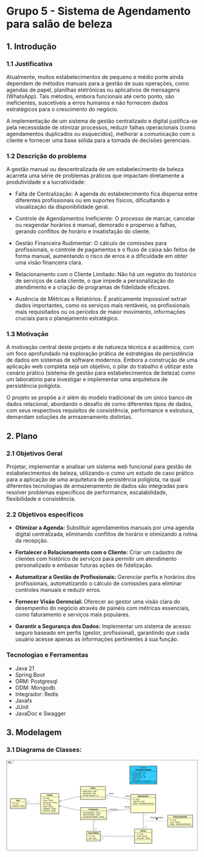 # Grupo 5 - Sistema de Agendamento para salão de beleza

## 1. Introdução

### 1.1 Justificativa

Atualmente, muitos estabelecimentos de pequeno e médio porte ainda dependem de métodos manuais para a gestão de suas operações, como agendas de papel, planilhas eletrônicas ou aplicativos de mensagens (WhatsApp). Tais métodos, embora funcionais até certo ponto, são ineficientes, suscetíveis a erros humanos e não fornecem dados estratégicos para o crescimento do negócio.

A implementação de um sistema de gestão centralizado e digital justifica-se pela necessidade de otimizar processos, reduzir falhas operacionais (como agendamentos duplicados ou esquecidos), melhorar a comunicação com o cliente e fornecer uma base sólida para a tomada de decisões gerenciais.

### 1.2 Descrição do problema

A gestão manual ou descentralizada de um estabelecimento de beleza acarreta uma série de problemas práticos que impactam diretamente a produtividade e a lucratividade:

- Falta de Centralização: A agenda do estabelecimento fica dispersa entre diferentes profissionais ou em suportes físicos, dificultando a visualização da disponibilidade geral.

- Controle de Agendamentos Ineficiente: O processo de marcar, cancelar ou reagendar horários é manual, demorado e propenso a falhas, gerando conflitos de horário e insatisfação do cliente.

- Gestão Financeira Rudimentar: O cálculo de comissões para profissionais, o controle de pagamentos e o fluxo de caixa são feitos de forma manual, aumentando o risco de erros e a dificuldade em obter uma visão financeira clara.

- Relacionamento com o Cliente Limitado: Não há um registro do histórico de serviços de cada cliente, o que impede a personalização do atendimento e a criação de programas de fidelidade eficazes.

- Ausência de Métricas e Relatórios: É praticamente impossível extrair dados importantes, como os serviços mais rentáveis, os profissionais mais requisitados ou os períodos de maior movimento, informações cruciais para o planejamento estratégico.

### 1.3 Motivação

A motivação central deste projeto é de natureza técnica e acadêmica, com um foco aprofundado na exploração prática de estratégias de persistência de dados em sistemas de software modernos. Embora a construção de uma aplicação web completa seja um objetivo, o pilar do trabalho é utilizar este cenário prático (sistema de gestão para estabelecimentos de beleza) como um laboratório para investigar e implementar uma arquitetura de persistência poliglota.

O projeto se propõe a ir além do modelo tradicional de um único banco de dados relacional, abordando o desafio de como diferentes tipos de dados, com seus respectivos requisitos de consistência, performance e estrutura, demandam soluções de armazenamento distintas.

## 2. Plano

### 2.1 Objetivos Geral

Projetar, implementar e analisar um sistema web funcional para gestão de estabelecimentos de beleza, utilizando-o como um estudo de caso prático para a aplicação de uma arquitetura de persistência poliglota, na qual diferentes tecnologias de armazenamento de dados são integradas para resolver problemas específicos de performance, escalabilidade, flexibilidade e consistência.

### 2.2 Objetivos especificos

- **Otimizar a Agenda:**
  Substituir agendamentos manuais por uma agenda digital centralizada, eliminando conflitos de horário e otimizando a rotina da recepção.

- **Fortalecer o Relacionamento com o Cliente:**
  Criar um cadastro de clientes com histórico de serviços para permitir um atendimento personalizado e embasar futuras ações de fidelização.

- **Automatizar a Gestão de Profissionais:**
  Gerenciar perfis e horários dos profissionais, automatizando o cálculo de comissões para eliminar controles manuais e reduzir erros.

- **Fornecer Visão Gerencial:**
  Oferecer ao gestor uma visão clara do desempenho do negócio através de painéis com métricas essenciais, como faturamento e serviços mais populares.

- **Garantir a Segurança dos Dados:**
  Implementar um sistema de acesso seguro baseado em perfis (gestor, profissional), garantindo que cada usuário acesse apenas as informações pertinentes à sua função.

### Tecnologias e Ferramentas

- Java 21
- Spring Boot
- ORM: Postgresql
- ODM: Mongodb
- Integrador: Redis
- Javafx
- JUnit
- JavaDoc e Swagger

## 3. Modelagem

### 3.1 Diagrama de Classes:

![Diagrama de Classes](diagramas/diagramaClasses.png)
